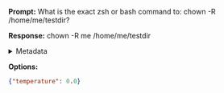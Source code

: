**Prompt:**
What is the exact zsh or bash command to: chown -R /home/me/testdir?

**Response:**
chown -R me /home/me/testdir

<details><summary>Metadata</summary>

- Duration: 869 ms
- Datetime: 2023-08-06T15:16:56.422306
- Model: gpt-3.5-turbo-0613

</details>

**Options:**
```json
{"temperature": 0.0}
```


